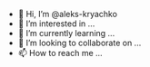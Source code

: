 - 👋 Hi, I’m @aleks-kryachko
- 👀 I’m interested in ...
- 🌱 I’m currently learning ...
- 💞️ I’m looking to collaborate on ...
- 📫 How to reach me ...

<!---
aleks-kryachko/aleks-kryachko is a ✨ special ✨ repository because its `README.md` (this file) appears on your GitHub profile.
You can click the Preview link to take a look at your changes.
--->
